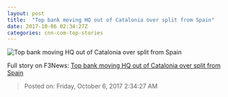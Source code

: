 ```yaml
---
layout: post
title:  "Top bank moving HQ out of Catalonia over split from Spain"
date: 2017-10-06 02:34:27Z
categories: cnn-com-top-stories
---
```


![Top bank moving HQ out of Catalonia over split from Spain](http://i2.cdn.turner.com/money/dam/assets/171005140054-banco-de-sabadell-spanish-bank-spain-catalonia-780x439.jpg)




Full story on F3News: [Top bank moving HQ out of Catalonia over split from Spain](http://www.f3nws.com/n/n4fRGG)

> Posted on: Friday, October 6, 2017 2:34:27 AM
